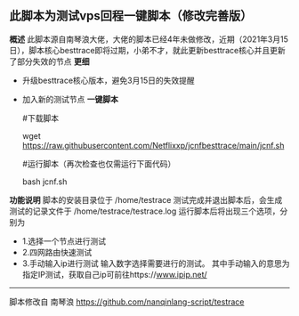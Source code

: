 此脚本为测试vps回程一键脚本（修改完善版）
---------------
**概述**
此脚本源自南琴浪大佬，大佬的脚本已经4年未做修改，近期（2021年3月15日），脚本核心besttrace即将过期，小弟不才，就此更新besttrace核心并且更新了部分失效的节点
**更细**
 - 升级besttrace核心版本，避免3月15日的失效提醒
 - 加入新的测试节点
**一键脚本**

    #下载脚本
    
    wget https://raw.githubusercontent.com/Netflixxp/jcnfbesttrace/main/jcnf.sh

    #运行脚本（再次检查也仅需运行下面代码）
    
    bash jcnf.sh


**功能说明**
脚本的安装目录位于 /home/testrace
测试完成并退出脚本后，会生成测试的记录文件于 /home/testrace/testrace.log
运行脚本后将出现三个选项，分别为
- 1.选择一个节点进行测试
- 2.四网路由快速测试
- 3.手动输入ip进行测试
输入数字选择需要进行的测试。
其中手动输入的意思为指定IP测试，获取自己ip可前往https://www.ipip.net/


----------


脚本修改自 南琴浪 https://github.com/nanqinlang-script/testrace
